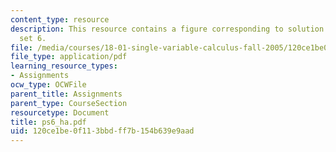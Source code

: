 ```yaml
---
content_type: resource
description: This resource contains a figure corresponding to solution of problem
  set 6.
file: /media/courses/18-01-single-variable-calculus-fall-2005/120ce1be0f113bbdff7b154b639e9aad_ps6_ha.pdf
file_type: application/pdf
learning_resource_types:
- Assignments
ocw_type: OCWFile
parent_title: Assignments
parent_type: CourseSection
resourcetype: Document
title: ps6_ha.pdf
uid: 120ce1be-0f11-3bbd-ff7b-154b639e9aad
---
```

